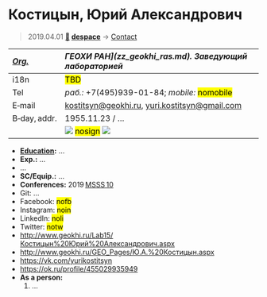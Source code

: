 # Костицын, Юрий Александрович
> 2019.04.01 **[🚀](../index/index.md) [despace](index.md)** → [Contact](contact.md)

|*[Org.](contact.md)*|*ГЕОХИ РАН](zz_geokhi_ras.md). Заведующий лабораторией*|
|:--|:--|
|i18n| <mark>TBD</mark> |
|Tel|*раб.:* +7(495)939-01-84; *mobile:* <mark>nomobile</mark> |
|E‑mail| <kostitsyn@geokhi.ru>, <yuri.kostitsyn@gmail.com> |
|B‑day, addr.| 1955.11.23 / … |
|| ![](f/contact/k/kosticyn1_photo.jpg) <mark>nosign</mark> [![](f/contact//1_sign_thumb.jpg)](f/contact//1_sign.png) |

   - **[Education](edu.md):** …
   - **Exp.:** …
   - …
   - **SC/Equip.:** …
   - **Conferences:** 2019 [MSSS 10](msss_10.md)
   - Git: …
   - Facebook: <mark>nofb</mark>
   - Instagram: <mark>noin</mark>
   - LinkedIn: <mark>noli</mark>
   - Twitter: <mark>notw</mark>
   - <http://www.geokhi.ru/Lab15/Костицын%20Юрий%20Александрович.aspx>
   - <http://www.geokhi.ru/GEO_Pages/Ю.А.%20Костицын.aspx>
   - <https://vk.com/yurikostitsyn>
   - <https://ok.ru/profile/455029935949>
   - **As a person:**
      1. …
